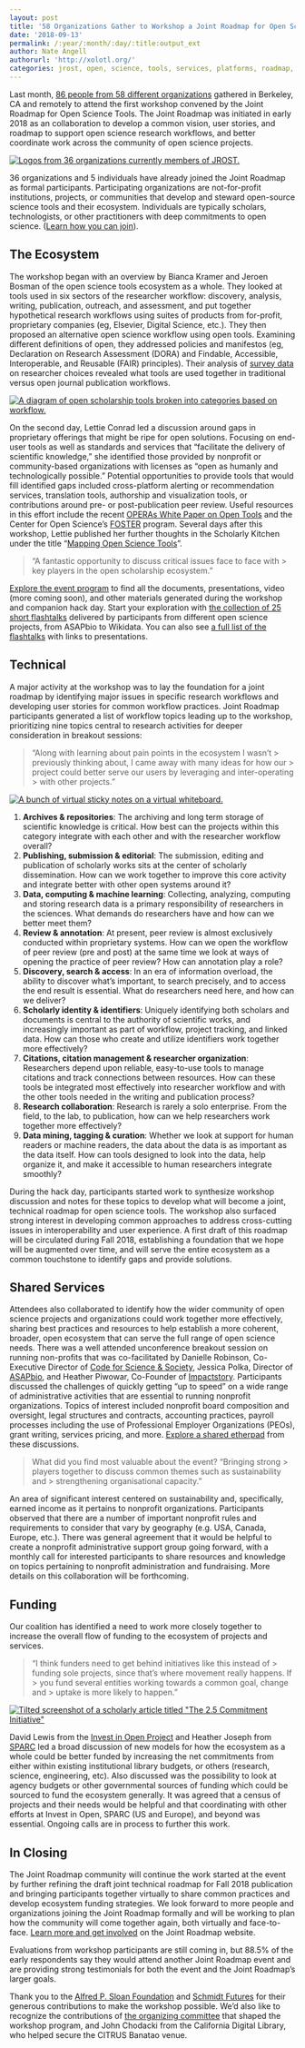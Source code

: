 ```yaml
---
layout: post
title: '58 Organizations Gather to Workshop a Joint Roadmap for Open Science Tools'
date: '2018-09-13'
permalink: /:year/:month/:day/:title:output_ext
author: Nate Angell
authorurl: 'http://xolotl.org/'
categories: jrost, open, science, tools, services, platforms, roadmap, integration
---
```


Last month, [86 people from 58 different organizations](https://docs.google.com/spreadsheets/d/1S0M2GFffefvJTYnl-swFNJbQ4MCASry1KKU8_J6yFeQ/edit?usp=sharing) gathered in Berkeley, CA and remotely to attend the first workshop convened by the Joint Roadmap for Open Science Tools. The Joint Roadmap was initiated in early 2018 as an collaboration to develop a common vision, user stories, and roadmap to support open science research workflows, and better coordinate work across the community of open science projects.

[![Logos from 36 organizations currently members of JROST.](https://d242fdlp0qlcia.cloudfront.net/uploads/2018/09/13010104/JROSTOrganizations-400x223.png)](/participants)

36 organizations and 5 individuals have already joined the Joint Roadmap <span style="font-weight: 400;"> as formal participants</span>. Participating organizations are not-for-profit institutions, projects, or communities that develop and steward open-source science tools and their ecosystem. Individuals are typically scholars, technologists, or other practitioners with deep commitments to open science. ([Learn how you can join](/join)).

## The Ecosystem

The workshop began with an overview by Bianca Kramer and Jeroen Bosman of the open science tools ecosystem as a whole. They looked at tools used in six sectors of the researcher workflow: discovery, analysis, writing, publication, outreach, and assessment, and put together hypothetical research workflows using suites of products from for-profit, proprietary companies (eg, Elsevier, Digital Science, etc.). They then proposed an alternative open science workflow using open tools. Examining different definitions of open, they addressed policies and manifestos (eg, Declaration on Research Assessment (DORA) and Findable, Accessible, Interoperable, and Reusable (FAIR) principles). Their analysis of [survey data](https://101innovations.wordpress.com/survey-2015-2016/) on researcher choices revealed what tools are used together in traditional versus open journal publication workflows.

[![A diagram of open scholarship tools broken into categories based on workflow.](https://d242fdlp0qlcia.cloudfront.net/uploads/2018/09/13020408/JROSTEcosystemMap-1024x468.png)](https://d242fdlp0qlcia.cloudfront.net/uploads/2018/09/13020408/JROSTEcosystemMap.png)

On the second day, Lettie Conrad led a discussion around gaps in proprietary offerings that might be ripe for open solutions. Focusing on end-user tools as well as standards and services that “facilitate the delivery of scientific knowledge,” she identified those provided by nonprofit or community-based organizations with licenses as “open as humanly and technologically possible.” Potential opportunities to provide tools that would fill identified gaps included cross-platform alerting or recommendation services, translation tools, authorship and visualization tools, or contributions around pre- or post-publication peer review. Useful resources in this effort include the recent [OPERAs White Paper on Open Tools](https://zenodo.org/record/1324110#.W5Lj0pNKjUq) and the Center for Open Science’s [FOSTER](https://www.fosteropenscience.eu/) program. Several days after this workshop, Lettie published her further thoughts in the Scholarly Kitchen under the title “[Mapping Open Science Tools](https://scholarlykitchen.sspnet.org/2018/08/30/mapping-open-science-tools/)”.

> “A fantastic opportunity to discuss critical issues face to face with > key players in the open scholarship ecosystem.”

[Explore the event program](https://docs.google.com/document/d/1H0jZ4TkVf7MHwaYp0vXjKf9kDQ78h03S-0AHkf4yNIA/edit?usp=sharing) to find all the documents, presentations, video (more coming soon), and other materials generated during the workshop and companion hack day. Start your exploration with [the collection of 25 short flashtalks](https://www.youtube.com/playlist?list=PLmuJEyeapl2egJ1rjtniHaFP734ijTB1t) delivered by participants from different open science projects, from ASAPbio to Wikidata. You can also see [a full list of the flashtalks](https://github.com/OpenScienceRoadmap/jrost/blob/master/meetings/2018summerworkshop/notepads/projectsandorgs.md) with links to presentations.

## Technical

A major activity at the workshop was to lay the foundation for a joint roadmap by identifying major issues in specific research workflows and developing user stories for common workflow practices. Joint Roadmap participants generated a list of workflow topics leading up to the workshop, prioritizing nine topics central to research activities for deeper consideration in breakout sessions:

> “Along with learning about pain points in the ecosystem I wasn’t > previously thinking about, I came away with many ideas for how our > project could better serve our users by leveraging and inter-operating > with other projects.”

[![A bunch of virtual sticky notes on a virtual whiteboard.](https://d242fdlp0qlcia.cloudfront.net/uploads/2018/09/13020612/JROST_review_session_-_Google_Drawings.png)](https://d242fdlp0qlcia.cloudfront.net/uploads/2018/09/13020612/JROST_review_session_-_Google_Drawings.png)

1. **Archives & repositories**: The archiving and long term storage of scientific knowledge is critical. How best can the projects within this category integrate with each other and with the researcher workflow overall?
2. **Publishing, submission & editorial**: The submission, editing and publication of scholarly works sits at the center of scholarly dissemination. How can we work together to improve this core activity and integrate better with other open systems around it?
3. **Data, computing & machine learning**: Collecting, analyzing, computing and storing research data is a primary responsibility of researchers in the sciences. What demands do researchers have and how can we better meet them?
4. **Review & annotation**: At present, peer review is almost exclusively conducted within proprietary systems. How can we open the workflow of peer review (pre and post) at the same time we look at ways of opening the practice of peer review? How can annotation play a role?
5. **Discovery, search & access**: In an era of information overload, the ability to discover what’s important, to search precisely, and to access the end result is essential. What do researchers need here, and how can we deliver?
6. **Scholarly identity & identifiers**: Uniquely identifying both scholars and documents is central to the authority of scientific works, and increasingly important as part of workflow, project tracking, and linked data. How can those who create and utilize identifiers work together more effectively?
7. **Citations, citation management & researcher organization**: Researchers depend upon reliable, easy-to-use tools to manage citations and track connections between resources. How can these tools be integrated most effectively into researcher workflow and with the other tools needed in the writing and publication process?
8. **Research collaboration**: Research is rarely a solo enterprise. From the field, to the lab, to publication, how can we help researchers work together more effectively?
9. **Data mining, tagging & curation**: Whether we look at support for human readers or machine readers, the data about the data is as important as the data itself. How can tools designed to look into the data, help organize it, and make it accessible to human researchers integrate smoothly?

During the hack day, participants started work to synthesize workshop discussion and notes for these topics to develop what will become a joint, technical roadmap for open science tools. The workshop also surfaced strong interest in developing common approaches to address cross-cutting issues in interoperability and user experience. A first draft of this roadmap will be circulated during Fall 2018, establishing a foundation that we hope will be augmented over time, and will serve the entire ecosystem as a common touchstone to identify gaps and provide solutions.

## Shared Services

Attendees also collaborated to identify how the wider community of open science projects and organizations could work together more effectively, sharing best practices and resources to help establish a more coherent, broader, open ecosystem that can serve the full range of open science needs. There was a well attended unconference breakout session on running non-profits that was co-facilitated by Danielle Robinson, Co-Executive Director of [Code for Science & Society](https://codeforscience.org/), Jessica Polka, Director of [ASAPbio](http://asapbio.org/), and Heather Piwowar, Co-Founder of [Impactstory](https://impactstory.org/). Participants discussed the challenges of quickly getting “up to speed” on a wide range of administrative activities that are essential to running nonprofit organizations. Topics of interest included nonprofit board composition and oversight, legal structures and contracts, accounting practices, payroll processes including the use of Professional Employer Organizations (PEOs), grant writing, services pricing, and more. [Explore a shared etherpad](https://etherpad.wikimedia.org/p/JROSTS18-UNCFD) from these discussions.

> What did you find most valuable about the event? “Bringing strong > players together to discuss common themes such as sustainability and > strengthening organisational capacity.”

An area of significant interest centered on sustainability and, specifically, earned income as it pertains to nonprofit organizations. Participants observed that there are a number of important nonprofit rules and requirements to consider that vary by geography (e.g. USA, Canada, Europe, etc.). There was general agreement that it would be helpful to create a nonprofit administrative support group going forward, with a monthly call for interested participants to share resources and knowledge on topics pertaining to nonprofit administration and fundraising. More details on this collaboration will be forthcoming.

## Funding

Our coalition has identified a need to work more closely together to increase the overall flow of funding to the ecosystem of projects and services.

> “I think funders need to get behind initiatives like this instead of > funding sole projects, since that’s where movement really happens. If > you fund several entities working towards a common goal, change and > uptake is more likely to happen.”

[![Tilted screenshot of a scholarly article titled &quot;The 2.5 Commitment Initiative&quot;](https://d242fdlp0qlcia.cloudfront.net/uploads/2018/09/13134705/The2.5solution.png)](https://crln.acrl.org/index.php/crlnews/article/view/16902)

David Lewis from the [Invest in Open Project](https://crln.acrl.org/index.php/crlnews/article/view/16902) and Heather Joseph from [SPARC](https://sparcopen.org/) led a broad discussion of new models for how the ecosystem as a whole could be better funded by increasing the net commitments from either within existing institutional library budgets, or others (research, science, engineering, etc). Also discussed was the possibility to look at agency budgets or other governmental sources of funding which could be sourced to fund the ecosystem generally. It was agreed that a census of projects and their needs would be helpful and that coordinating with other efforts at Invest in Open, SPARC (US and Europe), and beyond was essential. Ongoing calls are in process to further this work.

## In Closing

The Joint Roadmap community will continue the work started at the event by further refining the draft joint technical roadmap for Fall 2018 publication and bringing participants together virtually to share common practices and develop ecosystem funding strategies. We look forward to more people and organizations joining the Joint Roadmap formally and will be working to plan how the community will come together again, both virtually and face-to-face. [Learn more and get involved](/join) on the Joint Roadmap website.

Evaluations from workshop participants are still coming in, but 88.5% of the early respondents say they would attend another Joint Roadmap event and are providing strong testimonials for both the event and the Joint Roadmap’s larger goals.

Thank you to the [Alfred P. Sloan Foundation](https://sloan.org/) and [Schmidt Futures](https://schmidtfutures.com/) for their generous contributions to make the workshop possible. We’d also like to recognize the contributions of [the organizing committee](https://docs.google.com/spreadsheets/d/1S0M2GFffefvJTYnl-swFNJbQ4MCASry1KKU8_J6yFeQ/edit?usp=sharing) that shaped the workshop program, and John Chodacki from the California Digital Library, who helped secure the CITRUS Banatao venue.

